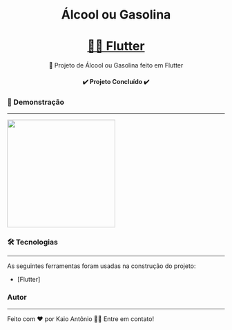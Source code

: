 <h1 align="center">Álcool ou Gasolina</h1>

<h1 align="center">
    <a href="https://flutter.dev">👨‍💻 Flutter</a>
</h1>
<p align="center">🚀 Projeto de Álcool ou Gasolina feito em Flutter</p>

<h4 align="center"> 
	✔️ Projeto Concluído ✔️
</h4>

### 📱 Demonstração
---
 <img height="250px" src=![imagem_2022-03-13_200549](https://user-images.githubusercontent.com/75454785/158083541-8f2c2c04-017f-4eba-80c2-4859107d8070.png)>



### 🛠 Tecnologias
---

As seguintes ferramentas foram usadas na construção do projeto:

- [Flutter]

### Autor
---

Feito com ❤️ por Kaio Antônio 👋🏻 Entre em contato!
